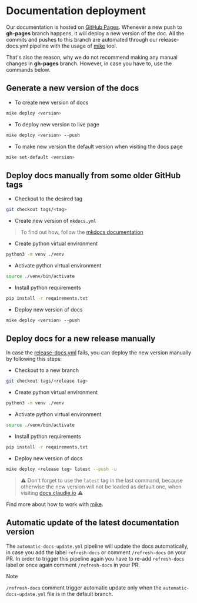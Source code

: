 # Documentation deployment

Our documentation is hosted on [GitHub Pages](https://pages.github.com/). Whenever a new push to **gh-pages** branch happens, it will deploy a new version of the doc. All the commits and pushes to this branch are automated through our release-docs.yml pipeline with the usage of [mike](https://github.com/jimporter/mike) tool.

That's also the reason, why we do not recommend making any manual changes in **gh-pages** branch. However, in case you have to, use the commands below.

## Generate a new version of the docs

- To create new version of docs

```sh
mike deploy <version>
```

- To deploy new version to live page

```sh
mike deploy <version> --push
```

- To make new version the default version when visiting the docs page

```sh
mike set-default <version>
```

## Deploy docs manually from some older GitHub tags

- Checkout to the desired tag

```sh
git checkout tags/<tag>
```

- Create new version of `mkdocs.yml`

> To find out how, follow the [mkdocs documentation](https://www.mkdocs.org/getting-started/#creating-a-new-project)

- Create python virtual environment

```sh
python3 -m venv ./venv
```

- Activate python virtual environment

```sh
source ./venv/bin/activate
```

- Install python requirements

```sh
pip install -r requirements.txt
```

- Deploy new version of docs

```sh
mike deploy <version> --push
```

## Deploy docs for a new release manually

In case the [release-docs.yml](https://github.com/berops/claudie/blob/master/.github/workflows/release-docs.yml) fails, you can deploy the new version manually by following this steps:

- Checkout to a new branch

```sh
git checkout tags/<release tag>
```

- Create python virtual environment

```sh
python3 -m venv ./venv
```

- Activate python virtual environment

```sh
source ./venv/bin/activate
```

- Install python requirements

```sh
pip install -r requirements.txt
```

- Deploy new version of docs

```sh
mike deploy <release tag> latest --push -u
```

> :warning: Don't forget to use the `latest` tag in the last command, because otherwise the new version will not be loaded as default one, when visiting [docs.claudie.io](docs.claudie.io) :warning:

Find more about how to work with [mike](https://github.com/jimporter/mike).

## Automatic update of the latest documentation version

The `automatic-docs-update.yml` pipeline will update the docs automatically, in case you add the label `refresh-docs` or comment `/refresh-docs` on your PR. In order to trigger this pipeline again you have to re-add `refresh-docs` label or once again comment `/refresh-docs` in your PR.

> [!NOTE]  
> `/refresh-docs` comment trigger automatic update only when the `automatic-docs-update.yml` file is in the default branch.
